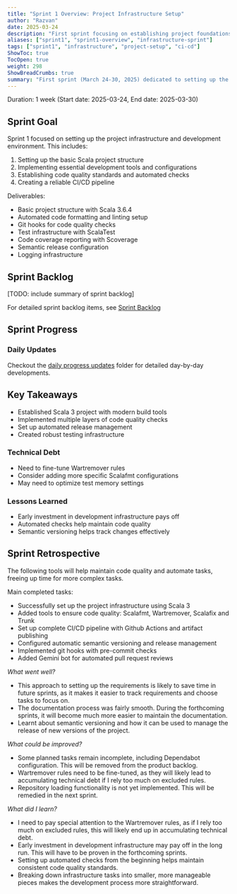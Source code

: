 ```yaml
---
title: "Sprint 1 Overview: Project Infrastructure Setup"
author: "Razvan"
date: 2025-03-24
description: "First sprint focusing on establishing project foundations, development environment, and CI/CD pipelines"
aliases: ["sprint1", "sprint1-overview", "infrastructure-sprint"]
tags: ["sprint1", "infrastructure", "project-setup", "ci-cd"]
ShowToc: true
TocOpen: true
weight: 298
ShowBreadCrumbs: true
summary: "First sprint (March 24-30, 2025) dedicated to setting up the project's foundational infrastructure, including Scala 3 environment, development tools, automated checks, testing framework, and CI/CD pipeline."
---
```



Duration: 1 week (Start date: 2025-03-24, End date: 2025-03-30)

## Sprint Goal

Sprint 1 focused on setting up the project infrastructure and development environment. This includes:

1. Setting up the basic Scala project structure
2. Implementing essential development tools and configurations
3. Establishing code quality standards and automated checks
4. Creating a reliable CI/CD pipeline

Deliverables:

- Basic project structure with Scala 3.6.4
- Automated code formatting and linting setup
- Git hooks for code quality checks
- Test infrastructure with ScalaTest
- Code coverage reporting with Scoverage
- Semantic release configuration
- Logging infrastructure

## Sprint Backlog

[TODO: include summary of sprint backlog]

For detailed sprint backlog items, see [Sprint Backlog](./sprint_backlog.md)

## Sprint Progress

### Daily Updates

Checkout the [daily progress updates](./daily_updates/) folder for detailed day-by-day developments.

## Key Takeaways

- Established Scala 3 project with modern build tools
- Implemented multiple layers of code quality checks
- Set up automated release management
- Created robust testing infrastructure

### Technical Debt

- Need to fine-tune Wartremover rules
- Consider adding more specific Scalafmt configurations
- May need to optimize test memory settings

### Lessons Learned

- Early investment in development infrastructure pays off
- Automated checks help maintain code quality
- Semantic versioning helps track changes effectively


## Sprint Retrospective

The following tools will help maintain code quality and automate tasks, freeing up time for more
complex tasks.

Main completed tasks:
- Successfully set up the project infrastructure using Scala 3
- Added tools to ensure code quality: Scalafmt, Wartremover, Scalafix and Trunk
- Set up complete CI/CD pipeline with Github Actions and artifact publishing
- Configured automatic semantic versioning and release management
- Implemented git hooks with pre-commit checks
- Added Gemini bot for automated pull request reviews

*What went well?*
- This approach to setting up the requirements is likely to save time in future sprints, as it makes it easier to track requirements and choose tasks to focus on.
- The documentation process was fairly smooth. During the forthcoming sprints, it will become much more easier to maintain the documentation.
- Learnt about semantic versioning and how it can be used to manage the release of new versions of the project.

*What could be improved?*
- Some planned tasks remain incomplete, including Dependabot configuration. This will be removed from the product backlog.
- Wartremover rules need to be fine-tuned, as they will likely lead to accumulating technical debt if I rely too much on excluded rules.
- Repository loading functionality is not yet implemented. This will be remedied in the next sprint.

*What did I learn?*
- I need to pay special attention to the Wartremover rules, as if I rely too much on excluded rules, this will likely end up in accumulating technical debt.
- Early investment in development infrastructure may pay off in the long run. This will have to be proven in the forthcoming sprints.
- Setting up automated checks from the beginning helps maintain consistent code quality standards.
- Breaking down infrastructure tasks into smaller, more manageable pieces makes the development process more straightforward.
